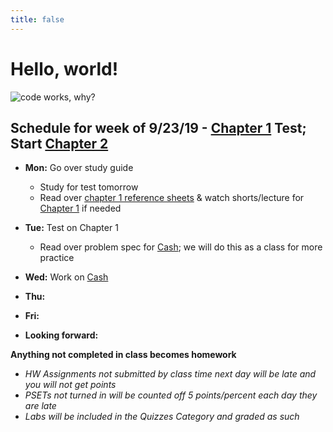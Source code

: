 ```yaml
---
title: false
---
```


# Hello, world!

<img src="https://img.memecdn.com/every-programmer-knows_o_1438249.jpg" alt="code works, why?">

## Schedule for week of 9/23/19 - [Chapter 1](curriculum/1) Test; Start [Chapter 2](curriculum/2)

  - **Mon:** Go over study guide
    - Study for test tomorrow 
    - Read over [chapter 1 reference sheets](assets/pdfs/ch1-ref-sheets.pdf) & watch shorts/lecture for [Chapter 1](curriculum/1) if needed
  - **Tue:** Test on Chapter 1
    - Read over problem spec for [Cash](https://docs.cs50.net/2019/ap/problems/cash/cash.html); we will do this as a class for more practice
  - **Wed:** Work on [Cash](https://docs.cs50.net/2019/ap/problems/cash/cash.html)
  - **Thu:** 
  - **Fri:** 

  - **Looking forward:** 

**Anything not completed in class becomes homework**
  - *HW Assignments not submitted by class time next day will be late and you will not get points*
  - *PSETs not turned in will be counted off 5 points/percent each day they are late*
  - *Labs will be included in the Quizzes Category and graded as such*

<!-- This is CS50 AP, Harvard University's introduction to the intellectual enterprises of computer science and the art of programming for students in high school, which satisfies the College Board's AP CS Principles curriculum framework.

<iframe src="https://www.youtube.com/embed/tZxLMIk_SaY?playlist=GAB6Gm7pTTA"></iframe> -->
